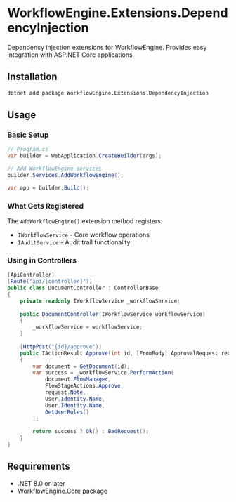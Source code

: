 # WorkflowEngine.Extensions.DependencyInjection

Dependency injection extensions for WorkflowEngine. Provides easy integration with ASP.NET Core applications.

## Installation

```bash
dotnet add package WorkflowEngine.Extensions.DependencyInjection
```

## Usage

### Basic Setup

```csharp
// Program.cs
var builder = WebApplication.CreateBuilder(args);

// Add WorkflowEngine services
builder.Services.AddWorkflowEngine();

var app = builder.Build();
```

### What Gets Registered

The `AddWorkflowEngine()` extension method registers:
- `IWorkflowService` - Core workflow operations
- `IAuditService` - Audit trail functionality

### Using in Controllers

```csharp
[ApiController]
[Route("api/[controller]")]
public class DocumentController : ControllerBase
{
    private readonly IWorkflowService _workflowService;
    
    public DocumentController(IWorkflowService workflowService)
    {
        _workflowService = workflowService;
    }
    
    [HttpPost("{id}/approve")]
    public IActionResult Approve(int id, [FromBody] ApprovalRequest request)
    {
        var document = GetDocument(id);
        var success = _workflowService.PerformAction(
            document.FlowManager,
            FlowStageActions.Approve,
            request.Note,
            User.Identity.Name,
            User.Identity.Name,
            GetUserRoles()
        );
        
        return success ? Ok() : BadRequest();
    }
}
```

## Requirements

- .NET 8.0 or later
- WorkflowEngine.Core package
